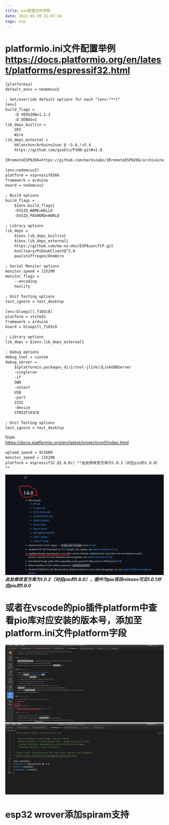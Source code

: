 ```yaml
---
title: pio配置文件举例
date: 2022-03-30 22:07:16
tags: esp
---
```

# platformio.ini文件配置举例<https://docs.platformio.org/en/latest/platforms/espressif32.html>
<!--more-->

```
[platformio]
default_envs = nodemcuv2

; Set/override default options for each "[env:***]"
[env]
build_flags =
    -D VERSION=1.2.3
    -D DEBUG=1
lib_deps_builtin =
    SPI
    Wire
lib_deps_external =
    bblanchon/ArduinoJson @ ~5.6,!=5.4
    https://github.com/gioblu/PJON.git#v2.0
    IRremoteESP8266=https://github.com/markszabo/IRremoteESP8266/archive/master.zip

[env:nodemcuv2]
platform = espressif8266
framework = arduino
board = nodemcuv2

; Build options
build_flags =
    ${env.build_flags}
    -DSSID_NAME=HELLO
    -DSSID_PASWORD=WORLD

; Library options
lib_deps =
    ${env.lib_deps_builtin}
    ${env.lib_deps_external}
    https://github.com/me-no-dev/ESPAsyncTCP.git
    knolleary/PubSubClient@^2.8
    paulstoffregen/OneWire

; Serial Monitor options
monitor_speed = 115200
monitor_flags =
    --encoding
    hexlify

; Unit Testing options
test_ignore = test_desktop

[env:bluepill_f103c8]
platform = ststm32
framework = arduino
board = bluepill_f103c8

; Library options
lib_deps = ${env.lib_deps_external}

; Debug options
debug_tool = custom
debug_server =
    ${platformio.packages_dir}/tool-jlink/JLinkGDBServer
    -singlerun
    -if
    SWD
    -select
    USB
    -port
    2331
    -device
    STM32F103C8

; Unit Testing options
test_ignore = test_desktop
```
from   
<https://docs.platformio.org/en/latest/projectconf/index.html>
```
upload_speed = 921600
monitor_speed = 115200
platform = espressif32 @1.8.0// **此处修改官方库为1.0.2（对应pio的1.8.0）**
```
![alt 我的图片](https://github.com/yang-yang-NO-1/test/blob/yang-yang-NO-1-patch-1/4.png?raw=true)
***此处修改官方库为1.0.2（对应pio的1.8.0），图中为pio项目release可见1.0.1对应pio的1.6.0***
# 或者在vscode的pio插件platform中查看pio库对应安装的版本号，添加至platform.ini文件platform字段
![](pio配置文件举例/20230422185808.png)
![](pio配置文件举例/20230422190216.png)
# esp32 wrover添加spiram支持
